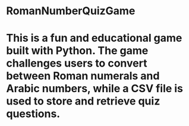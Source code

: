 # RomanNumberQuizGame
# This is a fun and educational game built with Python. The game challenges users to convert between Roman numerals and Arabic numbers, while a CSV file is used to store and retrieve quiz questions. 

